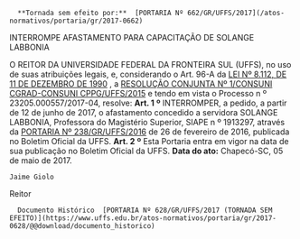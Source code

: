       **Tornada sem efeito por:**  [PORTARIA Nº 662/GR/UFFS/2017](/atos-normativos/portaria/gr/2017-0662) 

   INTERROMPE AFASTAMENTO PARA CAPACITAÇÃO DE SOLANGE LABBONIA  

 O REITOR DA UNIVERSIDADE FEDERAL DA FRONTEIRA SUL (UFFS), no uso de suas atribuições legais, e, considerando o Art. 96-A da [LEI Nº 8.112, DE 11 DE DEZEMBRO DE 1990](http://www.planalto.gov.br/ccivil_03/leis/l8112cons.htm)  , a [RESOLUÇÃO CONJUNTA Nº 1/CONSUNI CGRAD-CONSUNI CPPG/UFFS/2015](https://www.uffs.edu.br/atos-normativos/resolucao/consunicgrad-consunicppg/2015-0001)  e tendo em vista o Processo n º 23205.000557/2017-04, resolve:    **Art. 1**  **º**  INTERROMPER, a pedido, a partir de 12 de junho de 2017, o afastamento concedido a servidora SOLANGE LABBONIA, Professora do Magistério Superior, SIAPE n º 1913297, através da [PORTARIA Nº 238/GR/UFFS/2016](https://www.uffs.edu.br/atos-normativos/portaria/gr/2016-0238)  de 26 de fevereiro de 2016, publicada no Boletim Oficial da UFFS.    **Art. 2**  **º**  Esta Portaria entra em vigor na data de sua publicação no Boletim Oficial da UFFS.      **Data do ato:** Chapecó-SC, 05 de maio de 2017.   
 

    Jaime Giolo   
 Reitor 

      Documento Histórico  [PORTARIA Nº 628/GR/UFFS/2017 (TORNADA SEM EFEITO)](https://www.uffs.edu.br/atos-normativos/portaria/gr/2017-0628/@@download/documento_historico)     
      